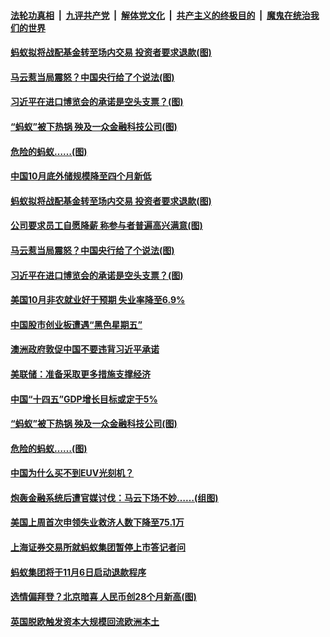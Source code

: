 ####  [法轮功真相](../../../../basic/blob/master/README.md?t=11080102) &nbsp;|&nbsp; [九评共产党](../../../../9ping.md/blob/master/README.md?t=11080102) &nbsp;|&nbsp; [解体党文化](../../../../jtdwh.md/blob/master/README.md?t=11080102)  &nbsp;|&nbsp; [共产主义的终极目的](../../../../gczydzjmd.md/blob/master/README.md?t=11080102) &nbsp;|&nbsp; [魔鬼在统治我们的世界](../../../../mgztzwmdsj.md/blob/master/README.md?t=11080102) 

#### [蚂蚁拟将战配基金转至场内交易 投资者要求退款(图)](../pages/p5/951750.md?t=11080102) 

#### [马云惹当局震怒？中国央行给了个说法(图)](../pages/p5/951721.md?t=11080102) 

#### [习近平在进口博览会的承诺是空头支票？(图)](../pages/p5/951714.md?t=11080102) 

#### [“蚂蚁”被下热锅 殃及一众金融科技公司(图)](../pages/p5/951653.md?t=11080102) 


#### [危险的蚂蚁……(图)](../pages/p5/951631.md?t=11080102) 

#### [中国10月底外储规模降至四个月新低](../pages/p5/951804.md?t=11080102) 

#### [蚂蚁拟将战配基金转至场内交易 投资者要求退款(图)](../pages/p5/951750.md?t=11080102) 

#### [公司要求员工自愿降薪 称参与者普遍高兴满意(图)](../pages/p5/951779.md?t=11080102) 

#### [马云惹当局震怒？中国央行给了个说法(图)](../pages/p5/951721.md?t=11080102) 

#### [习近平在进口博览会的承诺是空头支票？(图)](../pages/p5/951714.md?t=11080102) 

#### [美国10月非农就业好于预期 失业率降至6.9%](../pages/p5/951703.md?t=11080102) 

#### [中国股市创业板遭遇“黑色星期五”](../pages/p5/951699.md?t=11080102) 

#### [澳洲政府敦促中国不要违背习近平承诺](../pages/p5/951693.md?t=11080102) 

#### [美联储：准备采取更多措施支撑经济](../pages/p5/951687.md?t=11080102) 

#### [中国“十四五”GDP增长目标或定于5%](../pages/p5/951684.md?t=11080102) 

#### [“蚂蚁”被下热锅 殃及一众金融科技公司(图)](../pages/p5/951653.md?t=11080102) 


#### [危险的蚂蚁……(图)](../pages/p5/951631.md?t=11080102) 

#### [中国为什么买不到EUV光刻机？](../pages/p5/951621.md?t=11080102) 

#### [炮轰金融系统后遭官媒讨伐：马云下场不妙……(组图)](../pages/p5/951615.md?t=11080102) 

#### [美国上周首次申领失业救济人数下降至75.1万](../pages/p5/951592.md?t=11080102) 

#### [上海证券交易所就蚂蚁集团暂停上市答记者问](../pages/p5/951584.md?t=11080102) 

#### [蚂蚁集团将于11月6日启动退款程序](../pages/p5/951581.md?t=11080102) 

#### [选情偏拜登？北京暗喜 人民币创28个月新高(图)](../pages/p5/951579.md?t=11080102) 

#### [英国脱欧触发资本大规模回流欧洲本土](../pages/p5/951561.md?t=11080102) 

